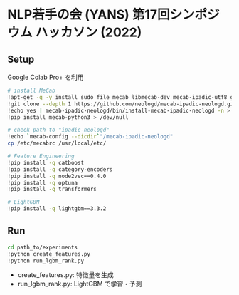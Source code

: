 # NLP若手の会 (YANS) 第17回シンポジウム ハッカソン (2022) 

## Setup

Google Colab Pro+ を利用

```bash
# install MeCab
!apt-get -q -y install sudo file mecab libmecab-dev mecab-ipadic-utf8 git curl python-mecab > /dev/null
!git clone --depth 1 https://github.com/neologd/mecab-ipadic-neologd.git > /dev/null 
!echo yes | mecab-ipadic-neologd/bin/install-mecab-ipadic-neologd -n > /dev/null 2>&1
!pip install mecab-python3 > /dev/null

# check path to "ipadic-neologd" 
!echo `mecab-config --dicdir`"/mecab-ipadic-neologd"
cp /etc/mecabrc /usr/local/etc/

# Feature Engineering
!pip install -q catboost
!pip install -q category-encoders
!pip install -q node2vec==0.4.0
!pip install -q optuna
!pip install -q transformers

# LightGBM
!pip install -q lightgbm==3.3.2
```

## Run

```bash
cd path_to/experiments
!python create_features.py
!python run_lgbm_rank.py
```

- create_features.py: 特徴量を生成
- run_lgbm_rank.py: LightGBM で学習・予測

